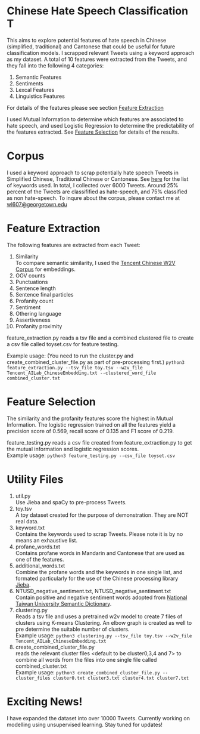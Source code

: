 # Chinese Hate Speech Classification T

This aims to explore potential features of hate speech in Chinese (simplified, traditional) and Cantonese that could be useful for future classification models. I scrapped relevant Tweets using a keyword approach as my dataset. A total of 10 features were extracted from the Tweets, and they fall into the following 4 categories: 

1. Semantic Features 
2. Sentiments 
3. Lexcal Features 
4. Linguistics Features 

For details of the features please see section [Feature Extraction](#feature-extraction)

I used Mutual Information to determine which features are associated to hate speech, and used Logistic Regression to determine the predictability of the features extracted. See [Feature Selection](#feature-selection) for details of the results.


# Corpus 
I used a keyword approach to scrap potentially hate speech Tweets in Simplified Chinese, Traditional Chinese or Cantonese. See [here](https://github.com/chingachleung/Chinese_Hate_seepch/blob/main/keywords.txt) for the list of keywords used. In total, I collected over 6000 Tweets. Around 25% percent of the Tweets are classifified as hate-speech, and 75% classified as non hate-speech. To inqure about the corpus, please contact me at wl607@georgetown.edu

# Feature Extraction

The following features are extracted from each Tweet:
1. Similarity\
To compare semantic similarity, I used the [Tencent Chinese W2V Corpus](https://ai.tencent.com/ailab/nlp/en/embedding.html) for embeddings.
3. OOV counts
4. Punctuations 
5. Sentence length
6. Sentence final particles
7. Profanity count
8. Sentiment 
9. Othering language
10. Assertiveness
11. Profanity proximity
 
feature_extraction.py reads a tsv file and a combined clustered file to create a csv file called toyset.csv for feature testing.

Example usage: 
(You need to run the cluster.py and create_combined_cluster_file.py as part of pre-processing first.)
`python3 feature_extraction.py --tsv_file toy.tsv --w2v_file Tencent_AILab_ChineseEmbedding.txt --clustered_word_file combined_cluster.txt` 

# Feature Selection
The similarity and the profanity features score the highest in Mutual Information. The logistic regression trained on all the features yield a precision score of 0.569, recall score of 0.135 and F1 score of 0.219.

feature_testing.py reads a csv file created from feature_extraction.py to get the mutual information and logistic regression scores.\
Example usage:
`python3 feature_testing.py --csv_file toyset.csv`

# Utility Files 
1. util.py\
Use Jieba and spaCy to pre-process Tweets.
3. toy.tsv\
A toy dataset created for the purpose of demonstration. They are NOT real data.
3. keyword.txt\
Contains the keywords used to scrap Tweets. Please note it is by no means an exhaustive list. 
4. profane_words.txt\
Contains profane words in Mandarin and Cantonese that are used as one of the features.
5. additional_words.txt\
Combine the profane words and the keywords in one single list, and formated particularly for the use of the Chinese processing library [Jieba](https://pypi.org/project/jieba/).
6. NTUSD_negative_sentiment.txt, NTUSD_negative_sentiment.txt\
Contain positive and negative sentiment words adopted from [National Taiwan University Semantic Dictionary](https://rdrr.io/rforge/tmcn/man/NTUSD.html).
7. clustering.py\
Reads a tsv file and uses a pretrained w2v model to create 7 files of clusters using K-means Clustering. An elbow graph is created as well to pre determine the suitable number of clusters.\
Example usage:
`python3 clustering.py --tsv_file toy.tsv --w2v_file Tencent_AILab_ChineseEmbedding.txt`
8. create_combined_cluster_file.py\
reads the relevant cluster files <default to be cluster0,3,4 and 7> to combine all words from the files into one single file called combined_cluster.txt\
Example usage:
`python3 create_combined_cluster_file.py --cluster_files cluster0.txt cluster3.txt cluster4.txt cluster7.txt`

# Exciting News! 

I have expanded the dataset into over 10000 Tweets. Currently working on modelling using unsupervised learning. Stay tuned for updates!




